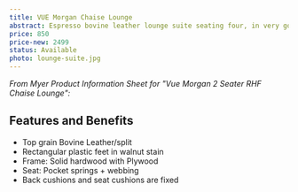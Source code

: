 ```yaml
---
title: VUE Morgan Chaise Lounge
abstract: Espresso bovine leather lounge suite seating four, in very good condition.
price: 850
price-new: 2499
status: Available
photo: lounge-suite.jpg
---
```

_From Myer Product Information Sheet for "Vue Morgan 2 Seater RHF Chaise Lounge":_

## Features and Benefits

- Top grain Bovine Leather/split
- Rectangular plastic feet in walnut stain
- Frame: Solid hardwood with Plywood
- Seat: Pocket springs + webbing
- Back cushions and seat cushions are fixed
